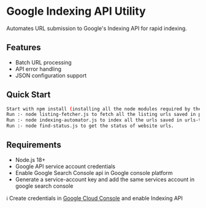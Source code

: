 # Google Indexing API Utility

Automates URL submission to Google's Indexing API for rapid indexing.

## Features
- Batch URL processing
- API error handling
- JSON configuration support

## Quick Start
```bash
Start with npm install (installing all the node modules required by the project)
Run :- node listing-fetcher.js to fetch all the listing urls saved in products-sitemap.xml (which will get last 100 urls saved in urls-to-index.txt)
Run :- node indexing-automator.js to index all the urls saved in urls-to-index.txt
Run :- node find-status.js to get the status of website urls.
```

## Requirements
- Node.js 18+
- Google API service account credentials
- Enable Google Search Console api in Google console platform 
- Generate a service-account key and add the same services account in google search console

ℹ️ Create credentials in [Google Cloud Console](https://console.cloud.google.com/) and enable Indexing API
